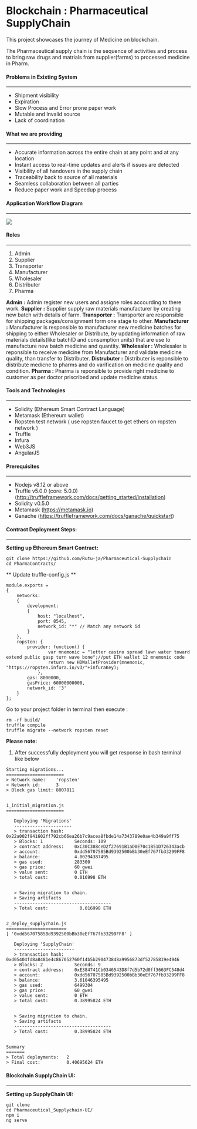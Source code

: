 # Blockchain : Pharmaceutical SupplyChain
This project showcases the journey of Medicine on blockchain.

The Pharmaceutical supply chain is the sequence of activities and process to bring raw drugs and matrials from supplier(farms) to processed medicine in Pharm.

#### Problems in Exixting System
---
- Shipment visibility
- Expiration
- Slow Process and Error prone paper work
- Mutable and Invalid source
- Lack of coordination

#### What we are providing
---
- Accurate information across the entire chain at any point and at any location
- Instant access to real-time updates and alerts if issues are detected
- Visibility of all handovers in the supply chain
- Traceability back to source of all materials
- Seamless collaboration between all parties
- Reduce paper work and Speedup process

#### Application Workflow Diagram
---
![](https://github.com/yashguptaab99/PharmaContracts/blob/master/assets/flow/Blockchain_Pharmaceutical_SupplyChain.jpg?raw=true)

#### Roles
---
1. Admin
2. Supplier
3. Transporter
4. Manufacturer
5. Wholesaler
6. Distributer
7. Pharma

**Admin :** Admin register new users and assigne roles accourding to there work.
**Supplier :** Supplier supply raw materials manufacturer by creating new batch with details of farm.
**Transporter :** Transporter are responsible for shipping packages/consignment form one stage to other.
**Manufacturer :** Manufacturer is responsible to manufacturer new medicine batches for shipping to either Wholesaler or Distribute, by updating information of raw materials details(like batchID and consumption units) that are use to manufacture new batch medicine and quantity.
**Wholesaler :** Wholesaler is reponsible to receive medicine from Manufacturer and validate medicine quality, than transfer to Distributer.
**Distrubuter :** Distributer is reponsible to distribute medicne to pharms and do varification on medicine quality and condition.
**Pharma :** Pharma is reponsible to provide right medicine to customer as per doctor priscribed and update medicine status.

#### Tools and Technologies
---
- Solidity (Ethereum Smart Contract Language)
- Metamask (Ethereum wallet)
- Ropsten test network ( use ropsten faucet to get ethers on ropsten network )
- Truffle
- Infura
- Web3JS
- AngularJS

#### Prerequisites
---
- Nodejs v8.12 or above
- Truffle v5.0.0 (core: 5.0.0) (http://truffleframework.com/docs/getting_started/installation)
- Solidity v0.5.0
- Metamask (https://metamask.io)
- Ganache (https://truffleframework.com/docs/ganache/quickstart)

#### Contract Deployment Steps:
---
**Setting up Ethereum Smart Contract:**

```
git clone https://github.com/Rutu-ja/Pharmaceutical-Supplychain
cd PharmaContracts/
```
** Update truffle-config.js **

```
module.exports =
{
    networks:
    {
	    development:
		{
	   		host: "localhost",
	   		port: 8545,
	   		network_id: "*" // Match any network id
		}
    },
    ropsten: {
    	provider: function() {
                var mnemonic = "letter casino spread lawn water toward extend public gasp turn wave bone";//put ETH wallet 12 mnemonic code
                return new HDWalletProvider(mnemonic, "https://ropsten.infura.io/v3/"+infuraKey);
		    },
        gas: 8000000,
        gasPrice: 60000000000,
		network_id: '3'
	}
};
```
Go to your project folder in terminal then execute :

```
rm -rf build/
truffle compile
truffle migrate --network ropsten reset
```
**Please note:**
1. After successfully deployment you will get response in bash terminal like below
```
Starting migrations...
======================
> Network name:    'ropsten'
> Network id:      3
> Block gas limit: 8007811


1_initial_migration.js
======================

   Deploying 'Migrations'
   ----------------------
   > transaction hash:    0x22a002f941602ff792cb66ea26b7c9acea8fbde14a7343789e0ae4b349a9ff75
   > Blocks: 1            Seconds: 109
   > contract address:    0xC30C388ceD2f27691B1aD0E70c1B51D726343acb
   > account:             0xdd56707585Bd9392500bBb30eEf767fb33299FF8
   > balance:             4.00294387495
   > gas used:            283300
   > gas price:           60 gwei
   > value sent:          0 ETH
   > total cost:          0.016998 ETH


   > Saving migration to chain.
   > Saving artifacts
   -------------------------------------
   > Total cost:            0.016998 ETH


2_deploy_supplychain.js
=======================
[ '0xdd56707585Bd9392500bBb30eEf767fb33299FF8' ]

   Deploying 'SupplyChain'
   -----------------------
   > transaction hash:    0xd05404fd8a8481e4c867052760f14b5b290473848a9956873df52785819e4946
   > Blocks: 2            Seconds: 9
   > contract address:    0xE384741Cb0346543D8f7d5b72d0ff3663FC548d4
   > account:             0xdd56707585Bd9392500bBb30eEf767fb33299FF8
   > balance:             3.61046395495
   > gas used:            6499304
   > gas price:           60 gwei
   > value sent:          0 ETH
   > total cost:          0.38995824 ETH


   > Saving migration to chain.
   > Saving artifacts
   -------------------------------------
   > Total cost:          0.38995824 ETH


Summary
=======
> Total deployments:   2
> Final cost:          0.40695624 ETH

```

#### Blockchain SupplyChain UI:
---
**Setting up SupplyChain UI:**

```
git clone
cd Pharmaceutical_Supplychain-UI/
npm i
ng serve
```
